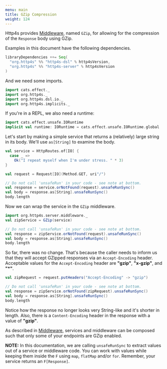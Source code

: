 ```yaml
---
menu: main
title: GZip Compression
weight: 124
---
```


Http4s provides [Middleware], named `GZip`, for allowing for the compression of the `Response`
body using GZip.

Examples in this document have the following dependencies.

```scala
libraryDependencies ++= Seq(
  "org.http4s" %% "http4s-dsl" % http4sVersion,
  "org.http4s" %% "http4s-server" % http4sVersion
)
```

And we need some imports.

```scala mdoc:silent
import cats.effect._
import org.http4s._
import org.http4s.dsl.io._
import org.http4s.implicits._
```

If you're in a REPL, we also need a runtime:

```scala mdoc:silent:nest
import cats.effect.unsafe.IORuntime
implicit val runtime: IORuntime = cats.effect.unsafe.IORuntime.global
```

Let's start by making a simple service that returns a (relatively) large string
in its body. We'll use `as[String]` to examine the body.

```scala mdoc:nest
val service = HttpRoutes.of[IO] {
  case _ =>
    Ok("I repeat myself when I'm under stress. " * 3)
}

val request = Request[IO](Method.GET, uri"/")

// Do not call 'unsafeRun' in your code - see note at bottom.
val response = service.orNotFound(request).unsafeRunSync()
val body = response.as[String].unsafeRunSync()
body.length
```

Now we can wrap the service in the `GZip` middleware.

```scala mdoc:nest
import org.http4s.server.middleware._
val zipService = GZip(service)

// Do not call 'unsafeRun' in your code - see note at bottom.
val response = zipService.orNotFound(request).unsafeRunSync()
val body = response.as[String].unsafeRunSync()
body.length
```

So far, there was no change. That's because the caller needs to inform us that
they will accept GZipped responses via an `Accept-Encoding` header. Acceptable
values for the `Accept-Encoding` header are **"gzip"**, **"x-gzip"**, and **"*"**.

```scala mdoc:nest
val zipRequest = request.putHeaders("Accept-Encoding" -> "gzip")

// Do not call 'unsafeRun' in your code - see note at bottom.
val response = zipService.orNotFound(zipRequest).unsafeRunSync()
val body = response.as[String].unsafeRunSync()
body.length
```

Notice how the response no longer looks very String-like and it's shorter in
length. Also, there is a `Content-Encoding` header in the response with a value
of **"gzip"**.

As described in [Middleware], services and middleware can be composed such
that only some of your endpoints are GZip enabled.

**NOTE:** In this documentation, we are calling `unsafeRunSync` to extract values out 
of a service or middleware code. You can work with values while keeping them inside the
`F` using `map`, `flatMap` and/or `for`. Remember, your service returns an
`F[Response]`.

[Middleware]: ../middleware
